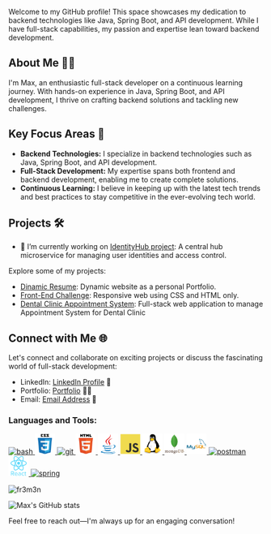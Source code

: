 Welcome to my GitHub profile! This space showcases my dedication to backend technologies like Java, Spring Boot, and API development. While I have full-stack capabilities, my passion and expertise lean toward backend development.

## About Me 🙋‍♂️

I'm Max, an enthusiastic full-stack developer on a continuous learning journey. With hands-on experience in Java, Spring Boot, and API development, I thrive on crafting backend solutions and tackling new challenges.


## Key Focus Areas 🎯

- **Backend Technologies:** I specialize in backend technologies such as Java, Spring Boot, and API development.
- **Full-Stack Development:** My expertise spans both frontend and backend development, enabling me to create complete solutions.
- **Continuous Learning:** I believe in keeping up with the latest tech trends and best practices to stay competitive in the ever-evolving tech world.

## Projects 🛠️

- 🔭 I’m currently working on [IdentityHub project](https://github.com/fr3m3n/IdentityHub): A central hub microservice for managing user identities and access control.

Explore some of my projects:
- [Dinamic Resume](https://github.com/fr3m3n/resume): Dynamic website as a personal Portfolio.
- [Front-End Challenge](https://github.com/fr3m3n/f3-challenge): Responsive web using CSS and HTML only.
- [Dental Clinic Appointment System](https://github.com/fr3m3n/clinic): Full-stack web application to manage Appointment System for Dental Clinic

## Connect with Me 🌐

Let's connect and collaborate on exciting projects or discuss the fascinating world of full-stack development:
- LinkedIn: [LinkedIn Profile](https://www.linkedin.com/in/maximo-timochenko/) 👥
- Portfolio: [Portfolio](https://stellinelab.io/) 🧑‍💻
- Email: [Email Address](mailto:mtimochenko@tutanota.com) 📧

<h3 align="left">Languages and Tools:</h3>
<p align="left"> <a href="https://www.gnu.org/software/bash/" target="_blank" rel="noreferrer"> <img src="https://www.vectorlogo.zone/logos/gnu_bash/gnu_bash-icon.svg" alt="bash" width="40" height="40"/> </a> <a href="https://www.w3schools.com/css/" target="_blank" rel="noreferrer"> <img src="https://raw.githubusercontent.com/devicons/devicon/master/icons/css3/css3-original-wordmark.svg" alt="css3" width="40" height="40"/> </a> <a href="https://git-scm.com/" target="_blank" rel="noreferrer"> <img src="https://www.vectorlogo.zone/logos/git-scm/git-scm-icon.svg" alt="git" width="40" height="40"/> </a> <a href="https://www.w3.org/html/" target="_blank" rel="noreferrer"> <img src="https://raw.githubusercontent.com/devicons/devicon/master/icons/html5/html5-original-wordmark.svg" alt="html5" width="40" height="40"/> </a> <a href="https://www.java.com" target="_blank" rel="noreferrer"> <img src="https://raw.githubusercontent.com/devicons/devicon/master/icons/java/java-original.svg" alt="java" width="40" height="40"/> </a> <a href="https://developer.mozilla.org/en-US/docs/Web/JavaScript" target="_blank" rel="noreferrer"> <img src="https://raw.githubusercontent.com/devicons/devicon/master/icons/javascript/javascript-original.svg" alt="javascript" width="40" height="40"/> </a> <a href="https://www.linux.org/" target="_blank" rel="noreferrer"> <img src="https://raw.githubusercontent.com/devicons/devicon/master/icons/linux/linux-original.svg" alt="linux" width="40" height="40"/> </a> <a href="https://www.mongodb.com/" target="_blank" rel="noreferrer"> <img src="https://raw.githubusercontent.com/devicons/devicon/master/icons/mongodb/mongodb-original-wordmark.svg" alt="mongodb" width="40" height="40"/> </a> <a href="https://www.mysql.com/" target="_blank" rel="noreferrer"> <img src="https://raw.githubusercontent.com/devicons/devicon/master/icons/mysql/mysql-original-wordmark.svg" alt="mysql" width="40" height="40"/> </a> <a href="https://postman.com" target="_blank" rel="noreferrer"> <img src="https://www.vectorlogo.zone/logos/getpostman/getpostman-icon.svg" alt="postman" width="40" height="40"/> </a> <a href="https://reactjs.org/" target="_blank" rel="noreferrer"> <img src="https://raw.githubusercontent.com/devicons/devicon/master/icons/react/react-original-wordmark.svg" alt="react" width="40" height="40"/> </a> <a href="https://spring.io/" target="_blank" rel="noreferrer"> <img src="https://www.vectorlogo.zone/logos/springio/springio-icon.svg" alt="spring" width="40" height="40"/> </a> </p>

<p><img align="center" src="https://github-readme-stats.vercel.app/api/top-langs?username=fr3m3n&show_icons=true&locale=en&layout=compact" alt="fr3m3n" /></p>

![Max's GitHub stats](https://github-readme-stats.vercel.app/api?username=fr3m3n&show_icons=true&count_private=true)


Feel free to reach out—I'm always up for an engaging conversation!
